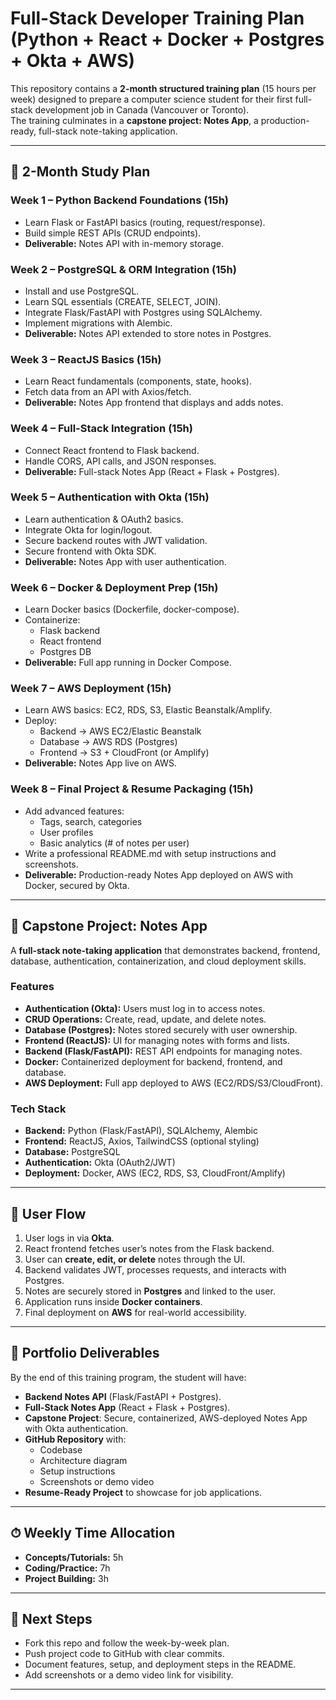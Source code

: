 # Full-Stack Developer Training Plan (Python + React + Docker + Postgres + Okta + AWS)

This repository contains a **2-month structured training plan** (15 hours per week) designed to prepare a computer science student for their first full-stack development job in Canada (Vancouver or Toronto).  
The training culminates in a **capstone project: Notes App**, a production-ready, full-stack note-taking application.

---

## 📆 2-Month Study Plan

### Week 1 – Python Backend Foundations (15h)
- Learn Flask or FastAPI basics (routing, request/response).
- Build simple REST APIs (CRUD endpoints).
- **Deliverable:** Notes API with in-memory storage.

### Week 2 – PostgreSQL & ORM Integration (15h)
- Install and use PostgreSQL.
- Learn SQL essentials (CREATE, SELECT, JOIN).
- Integrate Flask/FastAPI with Postgres using SQLAlchemy.
- Implement migrations with Alembic.
- **Deliverable:** Notes API extended to store notes in Postgres.

### Week 3 – ReactJS Basics (15h)
- Learn React fundamentals (components, state, hooks).
- Fetch data from an API with Axios/fetch.
- **Deliverable:** Notes App frontend that displays and adds notes.

### Week 4 – Full-Stack Integration (15h)
- Connect React frontend to Flask backend.
- Handle CORS, API calls, and JSON responses.
- **Deliverable:** Full-stack Notes App (React + Flask + Postgres).

### Week 5 – Authentication with Okta (15h)
- Learn authentication & OAuth2 basics.
- Integrate Okta for login/logout.
- Secure backend routes with JWT validation.
- Secure frontend with Okta SDK.
- **Deliverable:** Notes App with user authentication.

### Week 6 – Docker & Deployment Prep (15h)
- Learn Docker basics (Dockerfile, docker-compose).
- Containerize:
  - Flask backend
  - React frontend
  - Postgres DB
- **Deliverable:** Full app running in Docker Compose.

### Week 7 – AWS Deployment (15h)
- Learn AWS basics: EC2, RDS, S3, Elastic Beanstalk/Amplify.
- Deploy:
  - Backend → AWS EC2/Elastic Beanstalk
  - Database → AWS RDS (Postgres)
  - Frontend → S3 + CloudFront (or Amplify)
- **Deliverable:** Notes App live on AWS.

### Week 8 – Final Project & Resume Packaging (15h)
- Add advanced features:
  - Tags, search, categories
  - User profiles
  - Basic analytics (# of notes per user)
- Write a professional README.md with setup instructions and screenshots.
- **Deliverable:** Production-ready Notes App deployed on AWS with Docker, secured by Okta.

---

## 📝 Capstone Project: Notes App

A **full-stack note-taking application** that demonstrates backend, frontend, database, authentication, containerization, and cloud deployment skills.

### Features
- **Authentication (Okta):** Users must log in to access notes.
- **CRUD Operations:** Create, read, update, and delete notes.
- **Database (Postgres):** Notes stored securely with user ownership.
- **Frontend (ReactJS):** UI for managing notes with forms and lists.
- **Backend (Flask/FastAPI):** REST API endpoints for managing notes.
- **Docker:** Containerized deployment for backend, frontend, and database.
- **AWS Deployment:** Full app deployed to AWS (EC2/RDS/S3/CloudFront).

### Tech Stack
- **Backend:** Python (Flask/FastAPI), SQLAlchemy, Alembic
- **Frontend:** ReactJS, Axios, TailwindCSS (optional styling)
- **Database:** PostgreSQL
- **Authentication:** Okta (OAuth2/JWT)
- **Deployment:** Docker, AWS (EC2, RDS, S3, CloudFront/Amplify)

---

## 🔄 User Flow
1. User logs in via **Okta**.  
2. React frontend fetches user’s notes from the Flask backend.  
3. User can **create, edit, or delete** notes through the UI.  
4. Backend validates JWT, processes requests, and interacts with Postgres.  
5. Notes are securely stored in **Postgres** and linked to the user.  
6. Application runs inside **Docker containers**.  
7. Final deployment on **AWS** for real-world accessibility.  

---

## 📂 Portfolio Deliverables
By the end of this training program, the student will have:

- **Backend Notes API** (Flask/FastAPI + Postgres).  
- **Full-Stack Notes App** (React + Flask + Postgres).  
- **Capstone Project**: Secure, containerized, AWS-deployed Notes App with Okta authentication.  
- **GitHub Repository** with:
  - Codebase
  - Architecture diagram
  - Setup instructions
  - Screenshots or demo video
- **Resume-Ready Project** to showcase for job applications.  

---

## ⏱ Weekly Time Allocation
- **Concepts/Tutorials:** 5h
- **Coding/Practice:** 7h
- **Project Building:** 3h

---

## 📌 Next Steps
- Fork this repo and follow the week-by-week plan.
- Push project code to GitHub with clear commits.
- Document features, setup, and deployment steps in the README.
- Add screenshots or a demo video link for visibility.

---
